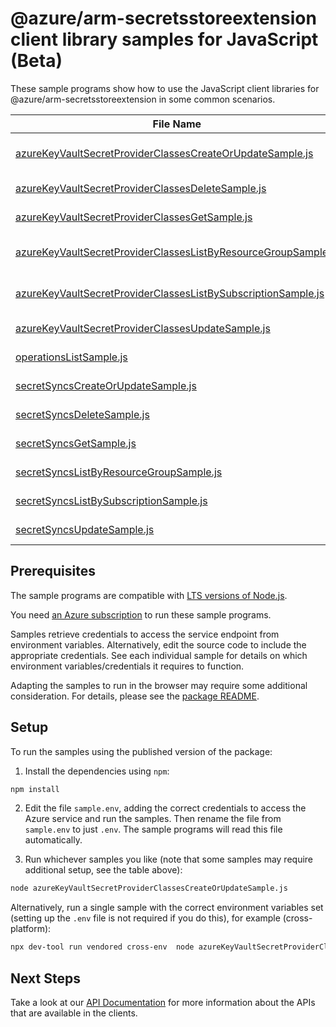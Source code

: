 # @azure/arm-secretsstoreextension client library samples for JavaScript (Beta)

These sample programs show how to use the JavaScript client libraries for @azure/arm-secretsstoreextension in some common scenarios.

| **File Name**                                                                                                                 | **Description**                                                                                                                                                                                     |
| ----------------------------------------------------------------------------------------------------------------------------- | --------------------------------------------------------------------------------------------------------------------------------------------------------------------------------------------------- |
| [azureKeyVaultSecretProviderClassesCreateOrUpdateSample.js][azurekeyvaultsecretproviderclassescreateorupdatesample]           | creates, or updates, an AzureKeyVaultSecretProviderClass instance. x-ms-original-file: 2024-08-21-preview/AzureKeyVaultSecretProviderClasses_CreateOrUpdate_MaximumSet_Gen.json                     |
| [azureKeyVaultSecretProviderClassesDeleteSample.js][azurekeyvaultsecretproviderclassesdeletesample]                           | deletes an AzureKeyVaultSecretProviderClass instance. x-ms-original-file: 2024-08-21-preview/AzureKeyVaultSecretProviderClasses_Delete_MaximumSet_Gen.json                                          |
| [azureKeyVaultSecretProviderClassesGetSample.js][azurekeyvaultsecretproviderclassesgetsample]                                 | gets the properties of an AzureKeyVaultSecretProviderClass instance. x-ms-original-file: 2024-08-21-preview/AzureKeyVaultSecretProviderClasses_Get_MaximumSet_Gen.json                              |
| [azureKeyVaultSecretProviderClassesListByResourceGroupSample.js][azurekeyvaultsecretproviderclasseslistbyresourcegroupsample] | lists the AzureKeyVaultSecretProviderClass instances within a resource group. x-ms-original-file: 2024-08-21-preview/AzureKeyVaultSecretProviderClasses_ListByResourceGroup_MaximumSet_Gen.json     |
| [azureKeyVaultSecretProviderClassesListBySubscriptionSample.js][azurekeyvaultsecretproviderclasseslistbysubscriptionsample]   | lists the AzureKeyVaultSecretProviderClass instances within an Azure subscription. x-ms-original-file: 2024-08-21-preview/AzureKeyVaultSecretProviderClasses_ListBySubscription_MaximumSet_Gen.json |
| [azureKeyVaultSecretProviderClassesUpdateSample.js][azurekeyvaultsecretproviderclassesupdatesample]                           | updates an AzureKeyVaultSecretProviderClass instance. x-ms-original-file: 2024-08-21-preview/AzureKeyVaultSecretProviderClasses_Update_MaximumSet_Gen.json                                          |
| [operationsListSample.js][operationslistsample]                                                                               | list the operations for the provider x-ms-original-file: 2024-08-21-preview/Operations_List_MaximumSet_Gen.json                                                                                     |
| [secretSyncsCreateOrUpdateSample.js][secretsyncscreateorupdatesample]                                                         | creates new or updates a SecretSync instance. x-ms-original-file: 2024-08-21-preview/SecretSyncs_CreateOrUpdate_MaximumSet_Gen.json                                                                 |
| [secretSyncsDeleteSample.js][secretsyncsdeletesample]                                                                         | deletes a SecretSync instance. x-ms-original-file: 2024-08-21-preview/SecretSyncs_Delete_MaximumSet_Gen.json                                                                                        |
| [secretSyncsGetSample.js][secretsyncsgetsample]                                                                               | gets the properties of a SecretSync instance. x-ms-original-file: 2024-08-21-preview/SecretSyncs_Get_MaximumSet_Gen.json                                                                            |
| [secretSyncsListByResourceGroupSample.js][secretsyncslistbyresourcegroupsample]                                               | lists the SecretSync instances within a resource group. x-ms-original-file: 2024-08-21-preview/SecretSyncs_ListByResourceGroup_MaximumSet_Gen.json                                                  |
| [secretSyncsListBySubscriptionSample.js][secretsyncslistbysubscriptionsample]                                                 | lists the SecretSync instances within an Azure subscription. x-ms-original-file: 2024-08-21-preview/SecretSyncs_ListBySubscription_MaximumSet_Gen.json                                              |
| [secretSyncsUpdateSample.js][secretsyncsupdatesample]                                                                         | updates a SecretSync instance. x-ms-original-file: 2024-08-21-preview/SecretSyncs_Update_MaximumSet_Gen.json                                                                                        |

## Prerequisites

The sample programs are compatible with [LTS versions of Node.js](https://github.com/nodejs/release#release-schedule).

You need [an Azure subscription][freesub] to run these sample programs.

Samples retrieve credentials to access the service endpoint from environment variables. Alternatively, edit the source code to include the appropriate credentials. See each individual sample for details on which environment variables/credentials it requires to function.

Adapting the samples to run in the browser may require some additional consideration. For details, please see the [package README][package].

## Setup

To run the samples using the published version of the package:

1. Install the dependencies using `npm`:

```bash
npm install
```

2. Edit the file `sample.env`, adding the correct credentials to access the Azure service and run the samples. Then rename the file from `sample.env` to just `.env`. The sample programs will read this file automatically.

3. Run whichever samples you like (note that some samples may require additional setup, see the table above):

```bash
node azureKeyVaultSecretProviderClassesCreateOrUpdateSample.js
```

Alternatively, run a single sample with the correct environment variables set (setting up the `.env` file is not required if you do this), for example (cross-platform):

```bash
npx dev-tool run vendored cross-env  node azureKeyVaultSecretProviderClassesCreateOrUpdateSample.js
```

## Next Steps

Take a look at our [API Documentation][apiref] for more information about the APIs that are available in the clients.

[azurekeyvaultsecretproviderclassescreateorupdatesample]: https://github.com/Azure/azure-sdk-for-js/blob/main/sdk/edgeworkloadsecurity/arm-secretsstoreextension/samples/v1-beta/javascript/azureKeyVaultSecretProviderClassesCreateOrUpdateSample.js
[azurekeyvaultsecretproviderclassesdeletesample]: https://github.com/Azure/azure-sdk-for-js/blob/main/sdk/edgeworkloadsecurity/arm-secretsstoreextension/samples/v1-beta/javascript/azureKeyVaultSecretProviderClassesDeleteSample.js
[azurekeyvaultsecretproviderclassesgetsample]: https://github.com/Azure/azure-sdk-for-js/blob/main/sdk/edgeworkloadsecurity/arm-secretsstoreextension/samples/v1-beta/javascript/azureKeyVaultSecretProviderClassesGetSample.js
[azurekeyvaultsecretproviderclasseslistbyresourcegroupsample]: https://github.com/Azure/azure-sdk-for-js/blob/main/sdk/edgeworkloadsecurity/arm-secretsstoreextension/samples/v1-beta/javascript/azureKeyVaultSecretProviderClassesListByResourceGroupSample.js
[azurekeyvaultsecretproviderclasseslistbysubscriptionsample]: https://github.com/Azure/azure-sdk-for-js/blob/main/sdk/edgeworkloadsecurity/arm-secretsstoreextension/samples/v1-beta/javascript/azureKeyVaultSecretProviderClassesListBySubscriptionSample.js
[azurekeyvaultsecretproviderclassesupdatesample]: https://github.com/Azure/azure-sdk-for-js/blob/main/sdk/edgeworkloadsecurity/arm-secretsstoreextension/samples/v1-beta/javascript/azureKeyVaultSecretProviderClassesUpdateSample.js
[operationslistsample]: https://github.com/Azure/azure-sdk-for-js/blob/main/sdk/edgeworkloadsecurity/arm-secretsstoreextension/samples/v1-beta/javascript/operationsListSample.js
[secretsyncscreateorupdatesample]: https://github.com/Azure/azure-sdk-for-js/blob/main/sdk/edgeworkloadsecurity/arm-secretsstoreextension/samples/v1-beta/javascript/secretSyncsCreateOrUpdateSample.js
[secretsyncsdeletesample]: https://github.com/Azure/azure-sdk-for-js/blob/main/sdk/edgeworkloadsecurity/arm-secretsstoreextension/samples/v1-beta/javascript/secretSyncsDeleteSample.js
[secretsyncsgetsample]: https://github.com/Azure/azure-sdk-for-js/blob/main/sdk/edgeworkloadsecurity/arm-secretsstoreextension/samples/v1-beta/javascript/secretSyncsGetSample.js
[secretsyncslistbyresourcegroupsample]: https://github.com/Azure/azure-sdk-for-js/blob/main/sdk/edgeworkloadsecurity/arm-secretsstoreextension/samples/v1-beta/javascript/secretSyncsListByResourceGroupSample.js
[secretsyncslistbysubscriptionsample]: https://github.com/Azure/azure-sdk-for-js/blob/main/sdk/edgeworkloadsecurity/arm-secretsstoreextension/samples/v1-beta/javascript/secretSyncsListBySubscriptionSample.js
[secretsyncsupdatesample]: https://github.com/Azure/azure-sdk-for-js/blob/main/sdk/edgeworkloadsecurity/arm-secretsstoreextension/samples/v1-beta/javascript/secretSyncsUpdateSample.js
[apiref]: https://learn.microsoft.com/javascript/api/@azure/arm-secretsstoreextension?view=azure-node-preview
[freesub]: https://azure.microsoft.com/free/
[package]: https://github.com/Azure/azure-sdk-for-js/tree/main/sdk/edgeworkloadsecurity/arm-secretsstoreextension/README.md
